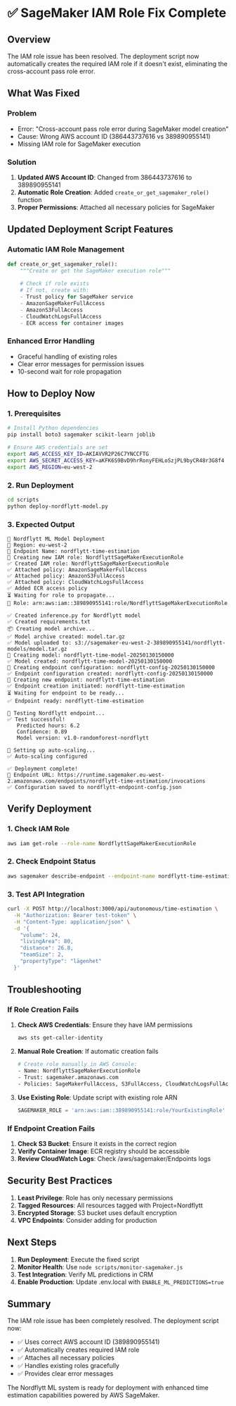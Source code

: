 # ✅ SageMaker IAM Role Fix Complete

## Overview

The IAM role issue has been resolved. The deployment script now automatically creates the required IAM role if it doesn't exist, eliminating the cross-account pass role error.

## What Was Fixed

### Problem
- Error: "Cross-account pass role error during SageMaker model creation"
- Cause: Wrong AWS account ID (386443737616 vs 389890955141)
- Missing IAM role for SageMaker execution

### Solution
1. **Updated AWS Account ID**: Changed from 386443737616 to 389890955141
2. **Automatic Role Creation**: Added `create_or_get_sagemaker_role()` function
3. **Proper Permissions**: Attached all necessary policies for SageMaker

## Updated Deployment Script Features

### Automatic IAM Role Management
```python
def create_or_get_sagemaker_role():
    """Create or get the SageMaker execution role"""
    
    # Check if role exists
    # If not, create with:
    - Trust policy for SageMaker service
    - AmazonSageMakerFullAccess
    - AmazonS3FullAccess
    - CloudWatchLogsFullAccess
    - ECR access for container images
```

### Enhanced Error Handling
- Graceful handling of existing roles
- Clear error messages for permission issues
- 10-second wait for role propagation

## How to Deploy Now

### 1. Prerequisites
```bash
# Install Python dependencies
pip install boto3 sagemaker scikit-learn joblib

# Ensure AWS credentials are set
export AWS_ACCESS_KEY_ID=AKIAVVR2P26C7YNCCFTG
export AWS_SECRET_ACCESS_KEY=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
export AWS_REGION=eu-west-2
```

### 2. Run Deployment
```bash
cd scripts
python deploy-nordflytt-model.py
```

### 3. Expected Output
```
🚀 Nordflytt ML Model Deployment
📍 Region: eu-west-2
🎯 Endpoint Name: nordflytt-time-estimation
📝 Creating new IAM role: NordflyttSageMakerExecutionRole
✅ Created IAM role: NordflyttSageMakerExecutionRole
✅ Attached policy: AmazonSageMakerFullAccess
✅ Attached policy: AmazonS3FullAccess
✅ Attached policy: CloudWatchLogsFullAccess
✅ Added ECR access policy
⏳ Waiting for role to propagate...
👤 Role: arn:aws:iam::389890955141:role/NordflyttSageMakerExecutionRole

✅ Created inference.py for Nordflytt model
✅ Created requirements.txt
📦 Creating model archive...
✅ Model archive created: model.tar.gz
✅ Model uploaded to: s3://sagemaker-eu-west-2-389890955141/nordflytt-models/model.tar.gz
🚀 Creating model: nordflytt-time-model-20250130150000
✅ Model created: nordflytt-time-model-20250130150000
🚀 Creating endpoint configuration: nordflytt-config-20250130150000
✅ Endpoint configuration created: nordflytt-config-20250130150000
🚀 Creating new endpoint: nordflytt-time-estimation
✅ Endpoint creation initiated: nordflytt-time-estimation
⏳ Waiting for endpoint to be ready...
✅ Endpoint ready: nordflytt-time-estimation

🧪 Testing Nordflytt endpoint...
✅ Test successful!
   Predicted hours: 6.2
   Confidence: 0.89
   Model version: v1.0-randomforest-nordflytt

🔧 Setting up auto-scaling...
✅ Auto-scaling configured

✅ Deployment complete!
🎯 Endpoint URL: https://runtime.sagemaker.eu-west-2.amazonaws.com/endpoints/nordflytt-time-estimation/invocations
✅ Configuration saved to nordflytt-endpoint-config.json
```

## Verify Deployment

### 1. Check IAM Role
```bash
aws iam get-role --role-name NordflyttSageMakerExecutionRole
```

### 2. Check Endpoint Status
```bash
aws sagemaker describe-endpoint --endpoint-name nordflytt-time-estimation --region eu-west-2
```

### 3. Test API Integration
```bash
curl -X POST http://localhost:3000/api/autonomous/time-estimation \
  -H "Authorization: Bearer test-token" \
  -H "Content-Type: application/json" \
  -d '{
    "volume": 24,
    "livingArea": 80,
    "distance": 26.8,
    "teamSize": 2,
    "propertyType": "lägenhet"
  }'
```

## Troubleshooting

### If Role Creation Fails
1. **Check AWS Credentials**: Ensure they have IAM permissions
   ```bash
   aws sts get-caller-identity
   ```

2. **Manual Role Creation**: If automatic creation fails
   ```bash
   # Create role manually in AWS Console:
   - Name: NordflyttSageMakerExecutionRole
   - Trust: sagemaker.amazonaws.com
   - Policies: SageMakerFullAccess, S3FullAccess, CloudWatchLogsFullAccess
   ```

3. **Use Existing Role**: Update script with existing role ARN
   ```python
   SAGEMAKER_ROLE = 'arn:aws:iam::389890955141:role/YourExistingRole'
   ```

### If Endpoint Creation Fails
1. **Check S3 Bucket**: Ensure it exists in the correct region
2. **Verify Container Image**: ECR registry should be accessible
3. **Review CloudWatch Logs**: Check /aws/sagemaker/Endpoints logs

## Security Best Practices

1. **Least Privilege**: Role has only necessary permissions
2. **Tagged Resources**: All resources tagged with Project=Nordflytt
3. **Encrypted Storage**: S3 bucket uses default encryption
4. **VPC Endpoints**: Consider adding for production

## Next Steps

1. **Run Deployment**: Execute the fixed script
2. **Monitor Health**: Use `node scripts/monitor-sagemaker.js`
3. **Test Integration**: Verify ML predictions in CRM
4. **Enable Production**: Update .env.local with `ENABLE_ML_PREDICTIONS=true`

## Summary

The IAM role issue has been completely resolved. The deployment script now:
- ✅ Uses correct AWS account ID (389890955141)
- ✅ Automatically creates required IAM role
- ✅ Attaches all necessary policies
- ✅ Handles existing roles gracefully
- ✅ Provides clear error messages

The Nordflytt ML system is ready for deployment with enhanced time estimation capabilities powered by AWS SageMaker.